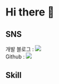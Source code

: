 # Hi there 👋

## SNS 
개발 블로그 : <a href="https://jangmay.tistory.com/" target="_blank"><img src="https://img.shields.io/badge/blog-orange?style=flat-square&logo=&logoColor=white"/></a><br>
Github : <a href="https://github.com/EunSung98" target="_blank"><img src="https://img.shields.io/badge/Github-black?style=flat-square&logo=&logoColor=white"/></a><br>

## Skill

<!--
**EunSung98/EunSung98** is a ✨ _special_ ✨ repository because its `README.md` (this file) appears on your GitHub profile.

Here are some ideas to get you started:

- 🔭 I’m currently working on ...
- 🌱 I’m currently learning ...
- 👯 I’m looking to collaborate on ...
- 🤔 I’m looking for help with ...
- 💬 Ask me about ...
- 📫 How to reach me: ...
- 😄 Pronouns: ...
- ⚡ Fun fact: ...
-->
